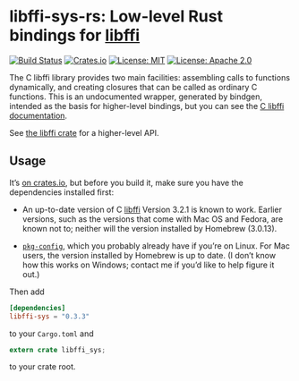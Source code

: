 # libffi-sys-rs: Low-level Rust bindings for [libffi](https://sourceware.org/libffi/)

[![Build Status](https://travis-ci.org/tov/libffi-sys-rs.svg?branch=master)](https://travis-ci.org/tov/libffi-sys-rs)
[![Crates.io](https://img.shields.io/crates/v/libffi-sys.svg?maxAge=2592000)](https://crates.io/crates/libffi-sys)
[![License: MIT](https://img.shields.io/badge/license-MIT-blue.svg)](LICENSE-MIT)
[![License: Apache 2.0](https://img.shields.io/badge/license-Apache_2.0-blue.svg)](LICENSE-APACHE)

The C libffi library provides two main facilities: assembling calls
to functions dynamically, and creating closures that can be called
as ordinary C functions. This is an undocumented wrapper, generated
by bindgen, intended as the basis for higher-level bindings, but you
can see the [C libffi
documentation](http://www.atmark-techno.com/~yashi/libffi.html).

See [the libffi crate](https://crates.io/crates/libffi/) for a
higher-level API.

## Usage

It’s [on crates.io](https://crates.io/crates/libffi-sys), but before you
build it, make sure you have the dependencies installed first:

  - An up-to-date version of C [libffi](https://sourceware.org/libffi/)
    Version 3.2.1 is known to work. Earlier versions, such as the
    versions that come with Mac OS and Fedora, are known not to; neither
    will the version installed by Homebrew (3.0.13).

  - [`pkg-config`](https://www.freedesktop.org/wiki/Software/pkg-config/),
    which you probably already have if you’re on Linux. For Mac users,
    the version installed by Homebrew is up to date. (I don’t know how
    this works on Windows; contact me if you’d like to help figure it
    out.)

Then add

```toml
[dependencies]
libffi-sys = "0.3.3"
```

to your `Cargo.toml` and

```rust
extern crate libffi_sys;
```

to your crate root.
